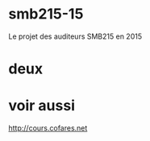  # smb215-15
Le projet des auditeurs SMB215 en 2015


# deux

# voir aussi
  http://cours.cofares.net


